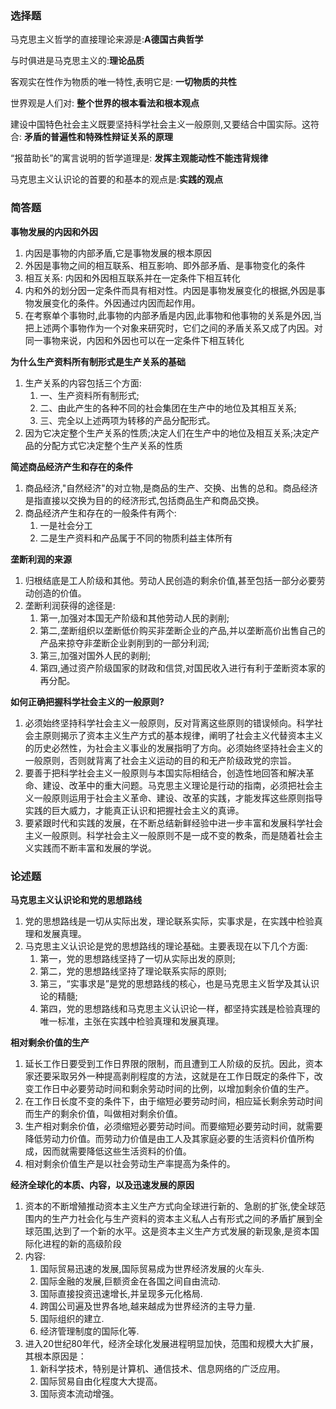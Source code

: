 ### 选择题

马克思主义哲学的直接理论来源是:**A德国古典哲学**

与时俱进是马克思主义的:**理论品质**

客观实在性作为物质的唯一特性,表明它是: **一切物质的共性**

世界观是人们对: **整个世界的根本看法和根本观点**

建设中国特色社会主义既要坚持科学社会主义一般原则,又要结合中国实际。这符合: **矛盾的普遍性和特殊性辩证关系的原理**

“报苗助长”的寓言说明的哲学道理是: **发挥主观能动性不能违背规律**

马克思主义认识论的首要的和基本的观点是:**实践的观点**



### 简答题

**事物发展的内因和外因**

1. 内因是事物的内部矛盾,它是事物发展的根本原因
2. 外因是事物之间的相互联系、相互影响、即外部矛盾、是事物变化的条件
3. 相互关系: 内因和外因相互联系并在一定条件下相互转化
4. 内和外的划分因一定条件而具有相对性。内因是事物发展变化的根据,外因是事物发展变化的条件。外因通过内因而起作用。
5. 在考察单个事物时,此事物的内部矛盾是内因,此事物和他事物的关系是外因,当把上述两个事物作为一个对象来研究时，它们之间的矛盾关系又成了内因。对同一事物来说，内因和外因也可以在一定条件下相互转化

**为什么生产资料所有制形式是生产关系的基础**

1. 生产关系的内容包括三个方面: 
   1. 一、生产资料所有制形式;
   2. 二、由此产生的各种不同的社会集团在生产中的地位及其相互关系;
   3. 三、完全以上述两项为转移的产品分配形式。
2. 因为它决定整个生产关系的性质;决定人们在生产中的地位及相互关系;决定产品的分配方式它决定整个生产关系的性质

**简述商品经济产生和存在的条件**

1. 商品经济,"自然经济"的对立物,是商品的生产、交换、出售的总和。商品经济是指直接以交换为目的的经济形式,包括商品生产和商品交换。
2. 商品经济产生和存在的一般条件有两个: 
   1. 一是社会分工
   2. 二是生产资料和产品属于不同的物质利益主体所有

**垄断利润的来源**

1. 归根结底是工人阶级和其他。劳动人民创造的剩余价值,甚至包括一部分必要劳动创造的价值。
2. 垄断利润获得的途径是: 
   1. 第一,加强对本国无产阶级和其他劳动人民的剥削;
   2. 第二,垄断组织以垄断低价购买非垄断企业的产品,并以垄断高价出售自己的产品来掠夺非垄断企业剥削到的一部分利润;
   3. 第三,加强对国外人民的剥削;
   4. 第四,通过资产阶级国家的财政和信贷,对国民收入进行有利于垄断资本家的再分配。

**如何正确把握科学社会主义的一般原则?**

1. 必须始终坚持科学社会主义一般原则，反对背离这些原则的错误倾向。科学社会主原则揭示了资本主义生产方式的基本规律，阐明了社会主义代替资本主义的历史必然性，为社会主义事业的发展指明了方向。必须始终坚持社会主义的一般原则，否则就背离了社会主义运动的目的和无产阶级政党的宗旨。
2. 要善于把科学社会主义一般原则与本国实际相结合，创造性地回答和解决革命、建设、改革中的重大问题。马克思主义理论是行动的指南，必须把社会主义一般原则运用于社会主义革命、建设、改革的实践，才能发挥这些原则指导实践的巨大威力，才能真正认识和把握社会主义的真谛。
3. 要紧跟时代和实践的发展，在不断总结新鲜经验中进一步丰富和发展科学社会主义一般原则。科学社会主义一般原则不是一成不变的教条，而是随着社会主义实践而不断丰富和发展的学说。

### 论述题

**马克思主义认识论和党的思想路线**

1. 党的思想路线是一切从实际出发，理论联系实际，实事求是，在实践中检验真理和发展真理。
2. 马克思主义认识论是党的思想路线的理论基础。主要表现在以下几个方面:
   1. 第一，党的思想路线坚持了一切从实际出发的原则;
   2. 第二，党的思想路线坚持了理论联系实际的原则;
   3. 第三，“实事求是”是党的思想路线的核心，也是马克思主义哲学及其认识论的精髓;
   4. 第四，党的思想路线和马克思主义认识论一样，都坚持实践是检验真理的唯一标准，主张在实践中检验真理和发展真理。

**相对剩余价值的生产**

1. 延长工作日要受到工作日界限的限制，而且遭到工人阶级的反抗。因此，资本家还要采取另外一种提高剥削程度的方法，这就是在工作日既定的条件下，改变工作日中必要劳动时间和剩余劳动时间的比例，以增加剩余价值的生产。
2. 在工作日长度不变的条件下，由于缩短必要劳动时间，相应延长剩余劳动时间而生产的剩余价值，叫做相对剩余价值。
3. 生产相对剩余价值，必须缩短必要劳动时间。而要缩短必要劳动时间，就需要降低劳动力价值。而劳动力价值是由工人及其家庭必要的生活资料价值所构成，因而就需要降低这些生活资料的价值。
4. 相对剩余价值生产是以社会劳动生产率提高为条件的。

**经济全球化的本质、内容，以及迅速发展的原因**

1. 资本的不断增殖推动资本主义生产方式向全球进行新的、急剧的扩张,使全球范围内的生产力社会化与生产资料的资本主义私人占有形式之间的矛盾扩展到全球范围,达到了一个新的水平。这是资本主义生产方式发展的新现象,是资本国际化进程的新的高级阶段
2. 内容:
   1. 国际贸易迅速的发展,国际贸易成为世界经济发展的火车头.
   2. 国际金融的发展,巨额资金在各国之间自由流动.
   3. 国际直接投资迅速增长,并呈现多元化格局.
   4. 跨国公司遍及世界各地,越来越成为世界经济的主导力量.
   5. 国际组织的建立.
   6. 经济管理制度的国际化等.
3. 进入20世纪80年代，经济全球化发展进程明显加快，范围和规模大大扩展，其根本原因是：
   1. 新科学技术，特别是计算机、通信技术、信息网络的广泛应用。
   2. 国际贸易自由化程度大大提高。
   3. 国际资本流动增强。